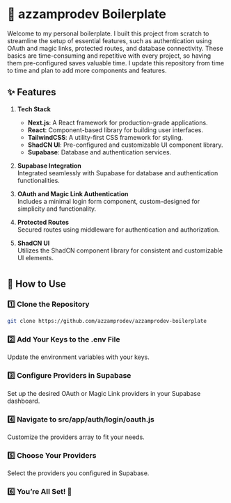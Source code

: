 # 🚀 azzamprodev Boilerplate

Welcome to my personal boilerplate. I built this project from scratch to streamline the setup of essential features, such as authentication using OAuth and magic links, protected routes, and database connectivity. These basics are time-consuming and repetitive with every project, so having them pre-configured saves valuable time. I update this repository from time to time and plan to add more components and features.

## ✨ Features

1. **Tech Stack**

   - **Next.js**: A React framework for production-grade applications.
   - **React**: Component-based library for building user interfaces.
   - **TailwindCSS**: A utility-first CSS framework for styling.
   - **ShadCN UI**: Pre-configured and customizable UI component library.
   - **Supabase**: Database and authentication services.

2. **Supabase Integration**  
   Integrated seamlessly with Supabase for database and authentication functionalities.

3. **OAuth and Magic Link Authentication**  
   Includes a minimal login form component, custom-designed for simplicity and functionality.

4. **Protected Routes**  
   Secured routes using middleware for authentication and authorization.

5. **ShadCN UI**  
   Utilizes the ShadCN component library for consistent and customizable UI elements.

#

## 📖 How to Use

### 1️⃣ Clone the Repository

```bash
git clone https://github.com/azzamprodev/azzamprodev-boilerplate
```

### 2️⃣ Add Your Keys to the .env File

Update the environment variables with your keys.

### 3️⃣ Configure Providers in Supabase

Set up the desired OAuth or Magic Link providers in your Supabase dashboard.

### 4️⃣ Navigate to src/app/auth/login/oauth.js

Customize the providers array to fit your needs.

### 5️⃣ Choose Your Providers

Select the providers you configured in Supabase.

### 6️⃣ You’re All Set! 🎉
